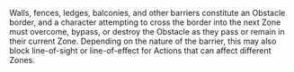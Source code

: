Walls, fences, ledges, balconies, and other barriers constitute an Obstacle border, and a character attempting to cross the border into the next Zone must overcome, bypass, or destroy the Obstacle as they pass or remain in their current Zone. Depending on the nature of the barrier, this may also block line-of-sight or line-of-effect for Actions that can affect different Zones.